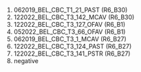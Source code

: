 
1. 062019_BEL_CBC_T1_21_PAST (R6_B30)
2. 122022_BEL_CBC_T3_142_MCAV (R6_B30)
3. 122022_BEL_CBC_T3_127_OFAV (R6_B1)
4. 052022_BEL_CBC_T3_66_OFAV (R6_B1)
5. 062019_BEL_CBC_T3_1_MCAV (R6_B27)
6. 122022_BEL_CBC_T3_124_PAST (R6_B27)
7. 122022_BEL_CBC_T3_141_PSTR (R6_B27)
8. negative